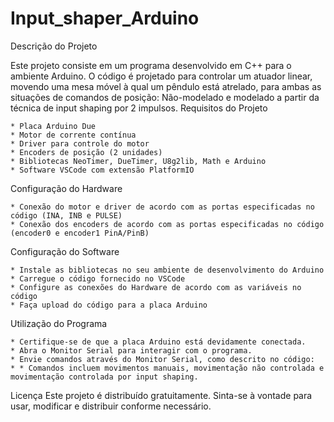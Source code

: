 # Input_shaper_Arduino

Descrição do Projeto

Este projeto consiste em um programa desenvolvido em C++ para o ambiente Arduino. O código é projetado para controlar um atuador linear, movendo uma mesa móvel à qual um pêndulo está atrelado, para ambas as situações de comandos de posição: Não-modelado e modelado a partir da técnica de input shaping por 2 impulsos.
Requisitos do Projeto

    * Placa Arduino Due
    * Motor de corrente contínua
    * Driver para controle do motor
    * Encoders de posição (2 unidades)
    * Bibliotecas NeoTimer, DueTimer, U8g2lib, Math e Arduino
    * Software VSCode com extensão PlatformIO

Configuração do Hardware

    * Conexão do motor e driver de acordo com as portas especificadas no código (INA, INB e PULSE)
    * Conexão dos encoders de acordo com as portas especificadas no código (encoder0 e encoder1 PinA/PinB)

Configuração do Software

    * Instale as bibliotecas no seu ambiente de desenvolvimento do Arduino
    * Carregue o código fornecido no VSCode
    * Configure as conexões do Hardware de acordo com as variáveis no código
    * Faça upload do código para a placa Arduino

Utilização do Programa

    * Certifique-se de que a placa Arduino está devidamente conectada.
    * Abra o Monitor Serial para interagir com o programa.
    * Envie comandos através do Monitor Serial, como descrito no código:
    * * Comandos incluem movimentos manuais, movimentação não controlada e movimentação controlada por input shaping.

Licença
Este projeto é distribuído gratuitamente. Sinta-se à vontade para usar, modificar e distribuir conforme necessário.

